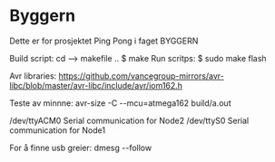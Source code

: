 # Byggern
Dette er for prosjektet Ping Pong i faget BYGGERN

Build script: cd --> makefile .. $ make
Run scritps: $ sudo make flash

Avr libraries: 
https://github.com/vancegroup-mirrors/avr-libc/blob/master/avr-libc/include/avr/iom162.h

Teste av minnne:
avr-size -C --mcu=atmega162 build/a.out

/dev/ttyACM0 Serial communication for Node2
/dev/ttyS0 Serial communication for Node1


For å finne usb greier: 
dmesg --follow
